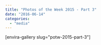 ```yaml
---
title: "Photos of the Week 2015 - Part 3"
date: "2016-06-14"
categories: 
  - "media"
---
```


\[envira-gallery slug="potw-2015-part-3"\]
